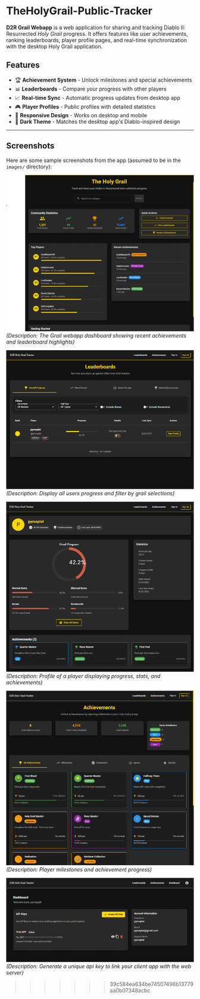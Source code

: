 # TheHolyGrail-Public-Tracker

**D2R Grail Webapp** is a web application for sharing and tracking Diablo II: Resurrected *Holy Grail* progress. It offers features like user achievements, ranking leaderboards, player profile pages, and real-time synchronization with the desktop Holy Grail application.  

## Features

- 🏆 **Achievement System** - Unlock milestones and special achievements
- 📊 **Leaderboards** - Compare your progress with other players  
- 📈 **Real-time Sync** - Automatic progress updates from desktop app
- 🎮 **Player Profiles** - Public profiles with detailed statistics
- 📱 **Responsive Design** - Works on desktop and mobile
- 🌙 **Dark Theme** - Matches the desktop app's Diablo-inspired design

---

## Screenshots
Here are some sample screenshots from the app (assumed to be in the `images/` directory):

![Home Page](docs/images/main_screen.png)  
*(Description: The Grail webapp dashboard showing recent achievements and leaderboard highlights)*

![Leaderboard](docs/images/leaderboard.png)  
*(Description: Display all users progress and filter by grail selections)*

![Player Profile](docs/images/profile.png)  
*(Description: Profile of a player displaying progress, stats, and achievements)*

![Player Achievements](docs/images/Achievements.png)  
*(Description: Player milestones and achievement progress)*

![Generate api key to connect app](docs/images/api_key_gen.png)  
*(Description: Generate a unique api key to link your client app with the web server)*
>>>>>>> 39c584ea634be74507496b13779aa0b07348acbc
